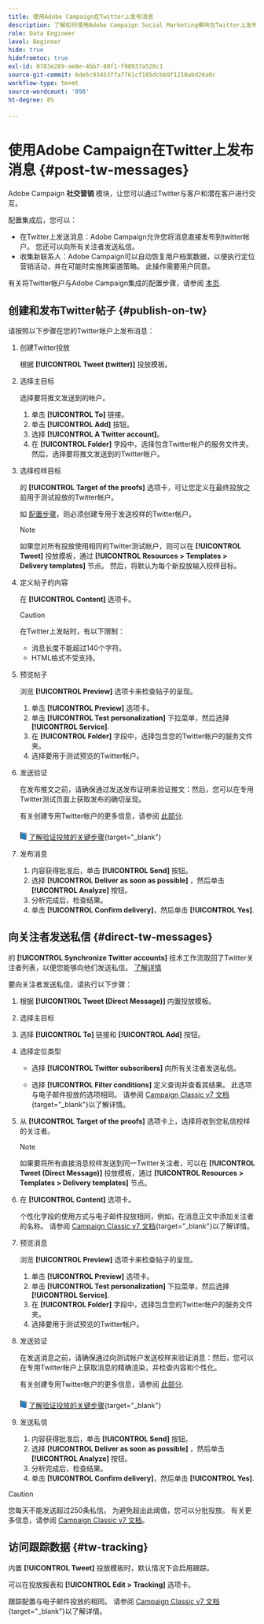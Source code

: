 ```yaml
---
title: 使用Adobe Campaign在Twitter上发布消息
description: 了解如何使用Adobe Campaign Social Marketing模块在Twitter上发布消息并收集联系数据
role: Data Engineer
level: Beginner
hide: true
hidefromtoc: true
exl-id: 0783e289-ae8e-4bb7-80f1-f90937a528c1
source-git-commit: 6de5c93453ffa7761cf185dcbb9f1210abd26a0c
workflow-type: tm+mt
source-wordcount: '898'
ht-degree: 8%

---
```



# 使用Adobe Campaign在Twitter上发布消息 {#post-tw-messages}

Adobe Campaign **社交营销** 模块，让您可以通过Twitter与客户和潜在客户进行交互。

配置集成后，您可以：

* 在Twitter上发送消息：Adobe Campaign允许您将消息直接发布到twitter帐户。 您还可以向所有关注者发送私信。
* 收集新联系人：Adobe Campaign可以自动恢复用户档案数据，以便执行定位营销活动，并在可能时实施跨渠道策略。 此操作需要用户同意。

有关将Twitter帐户与Adobe Campaign集成的配置步骤，请参阅 [本页](../connect/ac-tw.md).

## 创建和发布Twitter帖子 {#publish-on-tw}

请按照以下步骤在您的Twitter帐户上发布消息：

1. 创建Twitter投放

   根据 **[!UICONTROL Tweet (twitter)]** 投放模板。

1. 选择主目标

   选择要将推文发送到的帐户。

   1. 单击 **[!UICONTROL To]** 链接。
   1. 单击 **[!UICONTROL Add]** 按钮。
   1. 选择 **[!UICONTROL A Twitter account]**。
   1. 在 **[!UICONTROL Folder]** 字段中，选择包含Twitter帐户的服务文件夹。 然后，选择要将推文发送到的Twitter帐户。

1. 选择校样目标

   的 **[!UICONTROL Target of the proofs]** 选项卡，可让您定义在最终投放之前用于测试投放的Twitter帐户。

   如 [配置步骤](../connect/ac-tw.md#tw-test-account)，则必须创建专用于发送校样的Twitter帐户。

   >[!NOTE]
   >
   >如果您对所有投放使用相同的Twitter测试帐户，则可以在 **[!UICONTROL Tweet]** 投放模板，通过 **[!UICONTROL Resources > Templates > Delivery templates]** 节点。 然后，将默认为每个新投放输入校样目标。

1. 定义帖子的内容

   在 **[!UICONTROL Content]** 选项卡。

   >[!CAUTION]
   >
   >在Twitter上发帖时，有以下限制：
   >
   >* 消息长度不能超过140个字符。
   >* HTML格式不受支持。


1. 预览帖子

   浏览 **[!UICONTROL Preview]** 选项卡来检查帖子的呈现。

   1. 单击 **[!UICONTROL Preview]** 选项卡。
   1. 单击 **[!UICONTROL Test personalization]** 下拉菜单，然后选择 **[!UICONTROL Service]**.
   1. 在 **[!UICONTROL Folder]** 字段中，选择包含您的Twitter帐户的服务文件夹。
   1. 选择要用于测试预览的Twitter帐户。

1. 发送验证

   在发布推文之前，请确保通过发送发布证明来验证推文：然后，您可以在专用Twitter测试页面上获取发布的确切呈现。

   有关创建专用Twitter帐户的更多信息，请参阅 [此部分](../connect/ac-tw.md#tw-test-account).

   ![](../assets/do-not-localize/book.png) [了解验证投放的关键步骤](https://experienceleague.adobe.com/docs/campaign-classic/using/sending-messages/key-steps-when-creating-a-delivery/steps-validating-the-delivery.html?lang=zh-Hans){target=&quot;_blank&quot;}

1. 发布消息

   1. 内容获得批准后，单击 **[!UICONTROL Send]** 按钮。
   1. 选择 **[!UICONTROL Deliver as soon as possible]** ，然后单击 **[!UICONTROL Analyze]** 按钮。
   1. 分析完成后，检查结果。
   1. 单击 **[!UICONTROL Confirm delivery]**，然后单击 **[!UICONTROL Yes]**.


## 向关注者发送私信 {#direct-tw-messages}

的 **[!UICONTROL Synchronize Twitter accounts]** 技术工作流取回了Twitter关注者列表，以便您能够向他们发送私信。 [了解详情](../connect/ac-tw.md#synchro-tw-accounts)

要向关注者发送私信，请执行以下步骤：

1. 根据 **[!UICONTROL Tweet (Direct Message)]** 内置投放模板。

1. 选择主目标

1. 选择 **[!UICONTROL To]** 链接和 **[!UICONTROL Add]** 按钮。

1. 选择定位类型

   * 选择 **[!UICONTROL Twitter subscribers]** 向所有关注者发送私信。

   * 选择 **[!UICONTROL Filter conditions]** 定义查询并查看其结果。 此选项与电子邮件投放的选项相同。 请参阅 [Campaign Classic v7 文档](https://experienceleague.adobe.com/docs/campaign-classic/using/getting-started/creating-queries/defining-filter-conditions.html){target=&quot;_blank&quot;}以了解详情。

1. 从 **[!UICONTROL Target of the proofs]** 选项卡上，选择将收到您私信校样的关注者。

   >[!NOTE]
   >
   >如果要将所有直接消息校样发送到同一Twitter关注者，可以在 **[!UICONTROL Tweet (Direct Message)]** 投放模板，通过 **[!UICONTROL Resources > Templates > Delivery templates]** 节点。

1. 在 **[!UICONTROL Content]** 选项卡。

   个性化字段的使用方式与电子邮件投放相同，例如，在消息正文中添加关注者的名称。 请参阅 [Campaign Classic v7 文档](https://experienceleague.adobe.com/docs/campaign-classic/using/sending-messages/personalizing-deliveries/about-personalization.html){target=&quot;_blank&quot;}以了解详情。

1. 预览消息

   浏览 **[!UICONTROL Preview]** 选项卡来检查帖子的呈现。

   1. 单击 **[!UICONTROL Preview]** 选项卡。
   1. 单击 **[!UICONTROL Test personalization]** 下拉菜单，然后选择 **[!UICONTROL Service]**.
   1. 在 **[!UICONTROL Folder]** 字段中，选择包含您的Twitter帐户的服务文件夹。
   1. 选择要用于测试预览的Twitter帐户。

1. 发送验证

   在发送消息之前，请确保通过向测试帐户发送校样来验证消息：然后，您可以在专用Twitter帐户上获取消息的精确渲染，并检查内容和个性化。

   有关创建专用Twitter帐户的更多信息，请参阅 [此部分](../connect/ac-tw.md#tw-test-account).

   ![](../assets/do-not-localize/book.png) [了解验证投放的关键步骤](https://experienceleague.adobe.com/docs/campaign-classic/using/sending-messages/key-steps-when-creating-a-delivery/steps-validating-the-delivery.html){target=&quot;_blank&quot;}

1. 发送私信

   1. 内容获得批准后，单击 **[!UICONTROL Send]** 按钮。
   1. 选择 **[!UICONTROL Deliver as soon as possible]** ，然后单击 **[!UICONTROL Analyze]** 按钮。
   1. 分析完成后，检查结果。
   1. 单击 **[!UICONTROL Confirm delivery]**，然后单击 **[!UICONTROL Yes]**.

>[!CAUTION]
>
>您每天不能发送超过250条私信。 为避免超出此阈值，您可以分批投放。 有关更多信息，请参阅 [Campaign Classic v7 文档](https://experienceleague.adobe.com/docs/campaign-classic/using/sending-messages/key-steps-when-creating-a-delivery/steps-sending-the-delivery.html?lang=en#sending-using-multiple-waves)。


## 访问跟踪数据 {#tw-tracking}

内置 **[!UICONTROL Tweet]** 投放模板时，默认情况下会启用跟踪。

可以在投放报表和 **[!UICONTROL Edit > Tracking]** 选项卡。

跟踪配置与电子邮件投放的相同。 请参阅 [Campaign Classic v7 文档](https://experienceleague.adobe.com/docs/campaign-classic/using/sending-messages/monitoring-deliveries/about-delivery-monitoring.html?lang=zh-Hans){target=&quot;_blank&quot;}以了解详情。

